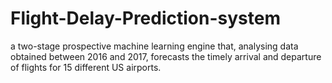 # Flight-Delay-Prediction-system
a two-stage prospective machine learning engine that, analysing data obtained between 2016 and 2017, forecasts the timely arrival and departure of flights for 15 different US airports.
